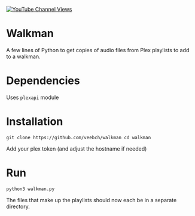 [![YouTube Channel Views](https://img.shields.io/youtube/channel/views/UCz5BOU9J9pB_O0B8-rDjCWQ?label=YouTube&style=social)](https://www.youtube.com/channel/UCz5BOU9J9pB_O0B8-rDjCWQ)

# Walkman

A few lines of Python to get copies of audio files from Plex playlists to add to a walkman.

# Dependencies

Uses `plexapi` module

# Installation 

`git clone https://github.com/veebch/walkman
cd walkman `

Add your plex token (and adjust the hostname if needed)

# Run 

`python3 walkman.py`

The files that make up the playlists should now each be in a separate directory.
